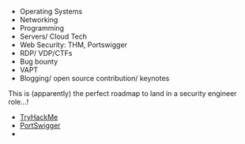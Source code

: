 - Operating Systems
- Networking
- Programming
- Servers/ Cloud Tech
- Web Security: THM, Portswigger
- RDP/ VDP/CTFs
- Bug bounty
- VAPT
- Blogging/ open source contribution/ keynotes

This is (apparently) the perfect roadmap to land in a security engineer role...!

- [TryHackMe](https://tryhackme.com/)
- [PortSwigger](https://portswigger.net/)
- 